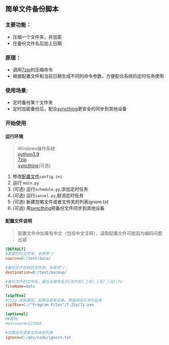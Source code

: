## 简单文件备份脚本
### 主要功能：
- 压缩一个文件夹，并加密
- 在备份文件名后加上日期

### 原理：
- 调用[7zip](https://www.7-zip.org/)的压缩命令
- 根据配置文件和当前日期生成不同的命令参数，方便配合系统的定时任务使用

### 使用场景:
- 定时备份某个文件夹
- 定时加密备份后，配合[syncthing](https://syncthing.net/)更安全的同步到其他设备

### 开始使用

#### 运行环境
> Windows操作系统 <br/>
> [python3.9](https://www.python.org/) <br/>
> [7zip](https://www.7-zip.org/) <br/>
> [syncthing](https://syncthing.net/)(可选)<br/>


1. 修改[配置文件](#配置文件说明)`config.ini`
2. 运行 `main.py`
3. (可选) 运行`schedule.py`,添加定时任务
4. (可选) 运行`cancel.py`,取消定时任务
4. (可选) 新建忽略文件或者文件夹的列表ignore.txt
6. (可选) 用[syncthing](https://syncthing.net/)把备份文件同步到其他设备



#### 配置文件说明

> 配置文件中如果有中文（包括中文注释），读取配置文件可能因为编码问题出错

~~~ini
[DEFAULT]
#要备份的文件夹，末尾带'/'
source=D:/test/data/

#备份文件存放的文件夹，末尾带'/'
destination=D:/test/backup/

#备份文件的文件名，最后会被命名为[文件名]_[年]_[月]_[日].7z
fileName=data

[zip7Exe]
#7zip 安装路径，如果目录有空格，需要用双引号引起来
zip7Exe=C:/"Program Files"/7-Zip/7z.exe

[optional]
##密码
#password=123456

#忽略文件或者文件夹的列表
ignore=D:/abc/code/ignore.txt

~~~


